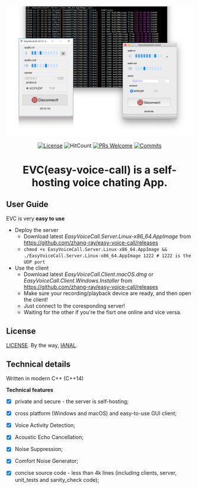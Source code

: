 ![server_and_clients](./documents/user/screenshot.png)


<p align="center">
  <a href="LICENSE"><img alt="License" src="https://img.shields.io/github/license/zhang-ray/easy-voice-call.svg"></a>
  <a ><img alt="HitCount" src="https://hitcounter.pythonanywhere.com/count/tag.svg?url=https%3A%2F%2Fgithub.com%2Fzhang-ray%2Feasy-voice-call"></a>
  <a href="https://github.com/zhang-ray/easy-voice-call/pulls"><img alt="PRs Welcome" src="https://img.shields.io/badge/PRs-welcome-brightgreen.svg?style=flat-square"></a>
  <a href="https://github.com/zhang-ray/easy-voice-call/commits/master"><img alt="Commits" src="https://img.shields.io/github/commits-since/zhang-ray/easy-voice-call/latest.svg?style=flat-square"></a>
</p>

<h1 align="center">
  EVC(easy-voice-call) is a self-hosting voice chating App. 
</h1>


## User Guide
EVC is very **easy to use**
- Deploy the server
  - Download latest *EasyVoiceCall.Server.Linux-x86_64.AppImage* from https://github.com/zhang-ray/easy-voice-call/releases
  - `chmod +x EasyVoiceCall.Server.Linux-x86_64.AppImage && ./EasyVoiceCall.Server.Linux-x86_64.AppImage 1222 # 1222 is the UDP port`
- Use the client
  - Download latest *EasyVoiceCall.Client.macOS.dmg* or *EasyVoiceCall.Client.Windows.Installer* from https://github.com/zhang-ray/easy-voice-call/releases
  - Make sure your recording/playback device are ready, and then open the client!
  - Just connect to the coresponding server!
  - Waiting for the other if you're the fisrt one online and vice versa.



## License
[LICENSE](./LICENSE). By the way, [IANAL](https://en.wikipedia.org/wiki/IANAL).




## Technical details
Written in modern C++ (C++14)

**Technical features**
- [x] private and secure - the server is self-hosting;
- [x] cross platform (Windows and macOS) and easy-to-use GUI client;
- [x] Voice Activity Detection; 
- [x] Acoustic Echo Cancellation; 
- [x] Noise Suppression;
- [x] Comfort Noise Generator;
- [x] concise source code - less than 4k lines (including clients, server, unit_tests and sanity_check code);

